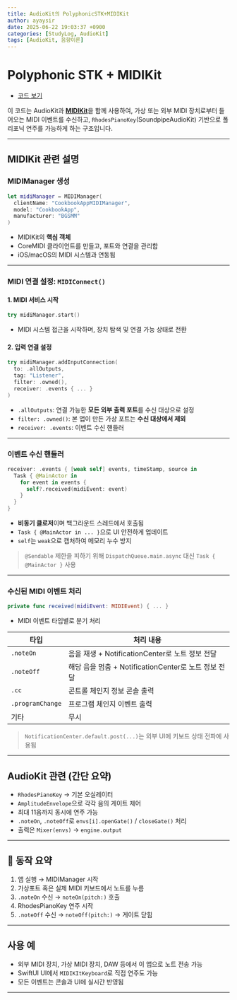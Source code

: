 ```yaml
---
title: AudioKit의 PolyphonicSTK+MIDIKit
author: ayaysir
date: 2025-06-22 19:03:37 +0900
categories: [StudyLog, AudioKit]
tags: [AudioKit, 음향이론]
---
```


# Polyphonic STK + MIDIKit

- [코드 보기](https://github.com/ayaysir/Swift-Playgrounds/blob/main/AudioKit%20Cookbook%20Copy/AudioKit%20Cookbook%20Copy/Recipe/WIP/PolyphonicSTK%2BMIDIKit.swift)

이 코드는 AudioKit과 [**MIDIKit**](https://github.com/orchetect/MIDIKit)을 함께 사용하여,
가상 또는 외부 MIDI 장치로부터 들어오는 MIDI 이벤트를 수신하고,
`RhodesPianoKey`(SoundpipeAudioKit) 기반으로 폴리포닉 연주를 가능하게 하는 구조입니다.

---

## MIDIKit 관련 설명

### MIDIManager 생성

```swift
let midiManager = MIDIManager(
  clientName: "CookbookAppMIDIManager",
  model: "CookbookApp",
  manufacturer: "BGSMM"
)
```

* MIDIKit의 **핵심 객체**
* CoreMIDI 클라이언트를 만들고, 포트와 연결을 관리함
* iOS/macOS의 MIDI 시스템과 연동됨

---

### MIDI 연결 설정: `MIDIConnect()`

#### 1. MIDI 서비스 시작

```swift
try midiManager.start()
```

* MIDI 시스템 접근을 시작하며, 장치 탐색 및 연결 가능 상태로 전환

#### 2. 입력 연결 설정

```swift
try midiManager.addInputConnection(
  to: .allOutputs,
  tag: "Listener",
  filter: .owned(),
  receiver: .events { ... }
)
```

* `.allOutputs`: 연결 가능한 **모든 외부 출력 포트**를 수신 대상으로 설정
* `filter: .owned()`: 본 앱이 만든 가상 포트는 **수신 대상에서 제외**
* `receiver: .events`: 이벤트 수신 핸들러

---

### 이벤트 수신 핸들러

```swift
receiver: .events { [weak self] events, timeStamp, source in
  Task { @MainActor in
    for event in events {
      self?.received(midiEvent: event)
    }
  }
}
```

* **비동기 클로저**이며 백그라운드 스레드에서 호출됨
* `Task { @MainActor in ... }`으로 UI 안전하게 업데이트
* `self`는 `weak`으로 캡처하여 메모리 누수 방지

> `@Sendable` 제한을 피하기 위해 `DispatchQueue.main.async` 대신 `Task { @MainActor }` 사용

---

### 수신된 MIDI 이벤트 처리

```swift
private func received(midiEvent: MIDIEvent) { ... }
```

* MIDI 이벤트 타입별로 분기 처리

| 타입               | 처리 내용                                   |
| ---------------- | --------------------------------------- |
| `.noteOn`        | 음을 재생 + NotificationCenter로 노트 정보 전달    |
| `.noteOff`       | 해당 음을 멈춤 + NotificationCenter로 노트 정보 전달 |
| `.cc`            | 콘트롤 체인지 정보 콘솔 출력                        |
| `.programChange` | 프로그램 체인지 이벤트 출력                         |
| 기타               | 무시                                      |

> `NotificationCenter.default.post(...)`는 외부 UI에 키보드 상태 전파에 사용됨

---

## AudioKit 관련 (간단 요약)

* `RhodesPianoKey` → 기본 오실레이터
* `AmplitudeEnvelope`으로 각각 음의 게이트 제어
* 최대 11음까지 동시에 연주 가능
* `.noteOn`, `.noteOff`로 `envs[i].openGate()` / `closeGate()` 처리
* 출력은 `Mixer(envs)` → `engine.output`

---

## 🧪 동작 요약

1. 앱 실행 → MIDIManager 시작
2. 가상포트 혹은 실제 MIDI 키보드에서 노트를 누름
3. `.noteOn` 수신 → `noteOn(pitch:)` 호출
4. RhodesPianoKey 연주 시작
5. `.noteOff` 수신 → `noteOff(pitch:)` → 게이트 닫힘

---

## 사용 예

* 외부 MIDI 장치, 가상 MIDI 장치, DAW 등에서 이 앱으로 노트 전송 가능
* SwiftUI UI에서 `MIDIKItKeyboard`로 직접 연주도 가능
* 모든 이벤트는 콘솔과 UI에 실시간 반영됨

---

